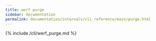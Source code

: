 ```yaml
---
title: werf purge
sidebar: documentation
permalink: documentation/internals/cli_reference/main/purge.html
---
```


{% include /cli/werf_purge.md %}
